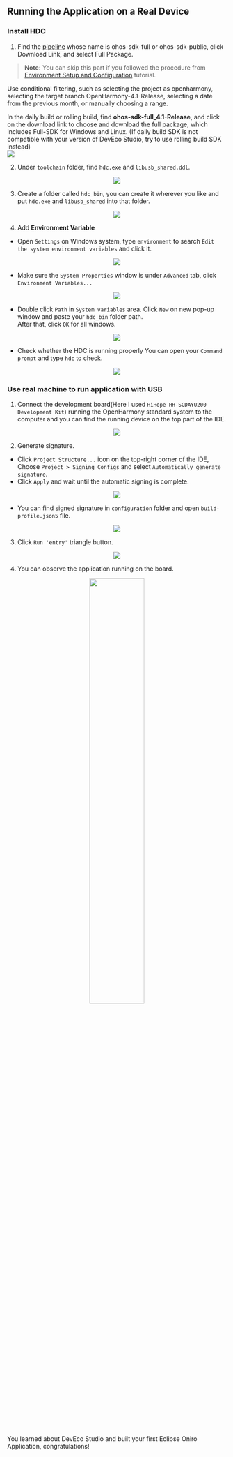 ## Running the Application on a Real Device
### Install HDC  
1. Find the [pipeline](https://ci.openharmony.cn/workbench/cicd/dailybuild/dailylist) whose name is ohos-sdk-full or ohos-sdk-public, click Download Link, and select Full Package.

>**Note:**
You can skip this part if you followed the procedure from [Environment Setup and Configuration](/application-development/environment-setup-config) tutorial. 

Use conditional filtering, such as selecting the project as openharmony, selecting the target branch OpenHarmony-4.1-Release, selecting a date from the previous month, or manually choosing a range.  
   
In the daily build or rolling build, find **ohos-sdk-full_4.1-Release**, and click on the download link to choose and download the full package, which includes Full-SDK for Windows and Linux.  (If daily build SDK is not compatible with your version of DevEco Studio, try to use rolling build SDK instead)  
<img src='./images/image39.png'>  

2. Under `toolchain` folder, find `hdc.exe` and `libusb_shared.ddl`.
<div style="text-align:center">
    <img src='./images/image29.png'>
</div> 

3. Create a folder called `hdc_bin`, you can create it wherever you like and put `hdc.exe` and `libusb_shared` into that folder.
<div style="text-align:center">
    <img src='./images/image30.png'>
</div> 

4. Add **Environment Variable**
- Open `Settings` on Windows system, type `environment` to search `Edit the system environment variables` and click it.
<div style="text-align:center">
    <img src='./images/image31.png'>
</div> 

- Make sure the `System Properties` window is under `Advanced` tab, click `Environment Variables...`
<div style="text-align:center">
    <img src='./images/image32.png'>
</div> 

- Double click `Path` in `System variables` area. Click `New` on new pop-up window and paste your `hdc_bin` folder path.  
After that, click `OK` for all windows. 
<div style="text-align:center">
    <img src='./images/image33.png'>
</div> 

- Check whether the HDC is running properly
You can open your `Command prompt` and type `hdc` to check.
<div style="text-align:center">
    <img src='./images/image34.png'>
</div> 

### Use real machine to run application with USB  
1. Connect the development board(Here I used `HiHope HH-SCDAYU200 Development Kit`) running the OpenHarmony standard system to the computer and you can find the running device on the top part of the IDE.
<div style="text-align:center">
    <img src='./images/image36.png'>
</div> 

2. Generate signature. 
- Click `Project Structure...` icon on the top-right corner of the IDE, Choose `Project > Signing Configs` and select `Automatically generate signature`. 
- Click `Apply` and wait until the automatic signing is complete.
<div style="text-align:center">
    <img src='./images/image28.png'>
</div> 

- You can find signed signature in `configuration` folder and open `build-profile.json5` file.

<div style="text-align:center">
    <img src='./images/image35.png'>
</div> 

3. Click `Run 'entry'` triangle button.
<div style="text-align:center">
    <img src='./images/image37.png'>
</div> 

4. You can observe the application running on the board.
<div style="text-align:center">
    <img src='./images/image38.png' width="50%">
</div> 

You learned about DevEco Studio and built your first Eclipse Oniro Application, congratulations!